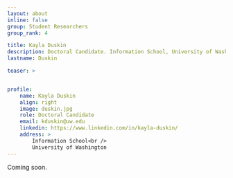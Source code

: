 ```yaml
---
layout: about
inline: false
group: Student Researchers
group_rank: 4

title: Kayla Duskin
description: Doctoral Candidate. Information School, University of Washington
lastname: Duskin

teaser: >


profile:
    name: Kayla Duskin
    align: right
    image: duskin.jpg
    role: Doctoral Candidate
    email: kduskin@uw.edu
    linkedin: https://www.linkedin.com/in/kayla-duskin/
    address: >
        Information School<br />
        University of Washington
---
```


Coming soon. 
